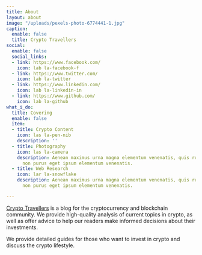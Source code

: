 ```yaml
---
title: About
layout: about
image: "/uploads/pexels-photo-6774441-1.jpg"
caption:
  enable: false
  title: Crypto Travellers
social:
  enable: false
  social_links:
  - link: https://www.facebook.com/
    icon: lab la-facebook-f
  - link: https://www.twitter.com/
    icon: lab la-twitter
  - link: https://www.linkedin.com/
    icon: lab la-linkedin-in
  - link: https://www.github.com/
    icon: lab la-github
what_i_do:
  title: Covering
  enable: false
  item:
  - title: Crypto Content
    icon: las la-pen-nib
    description: ''
  - title: Photography
    icon: las la-camera
    description: Aenean maximus urna magna elementum venenatis, quis rutrum mi semper
      non purus eget ipsum elementum venenatis.
  - title: Web Research
    icon: lar la-snowflake
    description: Aenean maximus urna magna elementum venenatis, quis rutrum mi semper
      non purus eget ipsum elementum venenatis.

---
```

[Crypto Travellers](https://cryptotravellers.com) is a blog for the cryptocurrency and blockchain community. We provide high-quality analysis of current topics in crypto, as well as offer advice to help our readers make informed decisions about their investments.

We provide detailed guides for those who want to invest in crypto and discuss the crypto lifestyle.